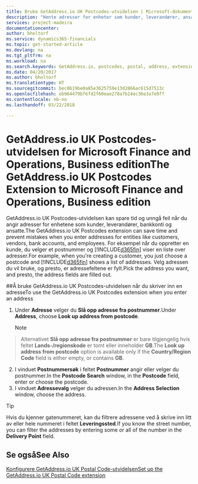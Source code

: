```yaml
---
title: Bruke GetAddress.io UK Postcodes-utvidelsen | Microsoft-dokumentasjon
description: "Hente adresser for enheter som kunder, leverandører, ansatte og banker i Storbritannia fra GetAddress.io-tjenesten."
services: project-madeira
documentationcenter: 
author: bholtorf
ms.service: dynamics365-financials
ms.topic: get-started-article
ms.devlang: na
ms.tgt_pltfrm: na
ms.workload: na
ms.search.keywords: GetAddress.io, postcodes, postal, address, extension
ms.date: 04/20/2017
ms.author: bholtorf
ms.translationtype: HT
ms.sourcegitcommit: bec0619be0a65e3625759e13d2866ac615d7513c
ms.openlocfilehash: eb964479bf6fd2f60eae278a7b14ec36e3a7e9ff
ms.contentlocale: nb-no
ms.lasthandoff: 03/22/2018

---
```


# <a name="the-getaddressio-uk-postcodes-extension-to-microsoft-finance-and-operations-business-edition"></a><span data-ttu-id="709ad-103">GetAddress.io UK Postcodes-utvidelsen for Microsoft Finance and Operations, Business edition</span><span class="sxs-lookup"><span data-stu-id="709ad-103">The GetAddress.io UK Postcodes Extension to Microsoft Finance and Operations, Business edition</span></span> 
<span data-ttu-id="709ad-104">GetAddress.io UK Postcodes-utvidelsen kan spare tid og unngå feil når du angir adresser for enhetene som kunder, leverandører, bankkonti og ansatte.</span><span class="sxs-lookup"><span data-stu-id="709ad-104">The GetAddress.io UK Postcodes extension can save time and prevent mistakes when you enter addresses for entities like customers, vendors, bank accounts, and employees.</span></span> <span data-ttu-id="709ad-105">For eksempel når du oppretter en kunde, du velger et postnummer og [!INCLUDE[d365fin](includes/d365fin_md.md)] viser en liste over adresser.</span><span class="sxs-lookup"><span data-stu-id="709ad-105">For example, when you're creating a customer, you just choose a postcode and [!INCLUDE[d365fin](includes/d365fin_md.md)] shows a list of addresses.</span></span> <span data-ttu-id="709ad-106">Velg adressen du vil bruke, og presto, er adressefeltene er fylt.</span><span class="sxs-lookup"><span data-stu-id="709ad-106">Pick the address you want, and presto, the address fields are filled out.</span></span>  

##<a name="to-use-the-getaddressio-uk-postcodes-extension-when-you-enter-an-address"></a><span data-ttu-id="709ad-107">Å bruke GetAddress.io UK Postcodes-utvidelsen når du skriver inn en adresse</span><span class="sxs-lookup"><span data-stu-id="709ad-107">To use the GetAddress.io UK Postcodes extension when you enter an address</span></span>
1. <span data-ttu-id="709ad-108">Under **Adresse** velger du **Slå opp adresse fra postnummer**.</span><span class="sxs-lookup"><span data-stu-id="709ad-108">Under **Address**, choose **Look up address from postcode**.</span></span>  

    > [!NOTE]  
>   <span data-ttu-id="709ad-109">Alternativet **Slå opp adresse fra postnummer** er bare tilgjengelig hvis feltet **Lands-/regionskode** er tomt eller inneholder **GB**.</span><span class="sxs-lookup"><span data-stu-id="709ad-109">The **Look up address from postcode** option is available only if the **Country/Region Code** field is either empty, or contains **GB**.</span></span>
2. <span data-ttu-id="709ad-110">I vinduet **Postnummersøk** i feltet **Postnummer** angir eller velger du postnummer.</span><span class="sxs-lookup"><span data-stu-id="709ad-110">In the **Postcode Search** window, in the **Postcode** field, enter or choose the postcode.</span></span>  
3. <span data-ttu-id="709ad-111">I vinduet **Adressevalg** velger du adressen.</span><span class="sxs-lookup"><span data-stu-id="709ad-111">In the **Address Selection** window, choose the address.</span></span>  

> [!TIP]  
>   <span data-ttu-id="709ad-112">Hvis du kjenner gatenummeret, kan du filtrere adressene ved å skrive inn litt av eller hele nummeret i feltet **Leveringssted**.</span><span class="sxs-lookup"><span data-stu-id="709ad-112">If you know the street number, you can filter the addresses by entering some or all of the number in the **Delivery Point** field.</span></span>


## <a name="see-also"></a><span data-ttu-id="709ad-113">Se også</span><span class="sxs-lookup"><span data-stu-id="709ad-113">See Also</span></span>
[<span data-ttu-id="709ad-114">Konfigurere GetAddress.io UK Postal Code-utvidelsen</span><span class="sxs-lookup"><span data-stu-id="709ad-114">Set up the GetAddress.io UK Postal Code extension</span></span>](LocalFunctionality/UnitedKingdom/uk-setup-postal-code-service.md)

